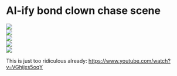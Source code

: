 # AI-ify bond clown chase scene

![](https://img.shields.io/badge/tag-animation-lightgrey)  
![](https://img.shields.io/badge/tag-experimental-lightgrey)  
![](https://img.shields.io/badge/tag-3hi5this-darkgreen)  
![](https://img.shields.io/badge/tag-wip-lightgrey)  
![](https://img.shields.io/badge/tag-foundation-lightgrey)


This is just too ridiculous already: https://www.youtube.com/watch?v=VGhijxs5oqY
